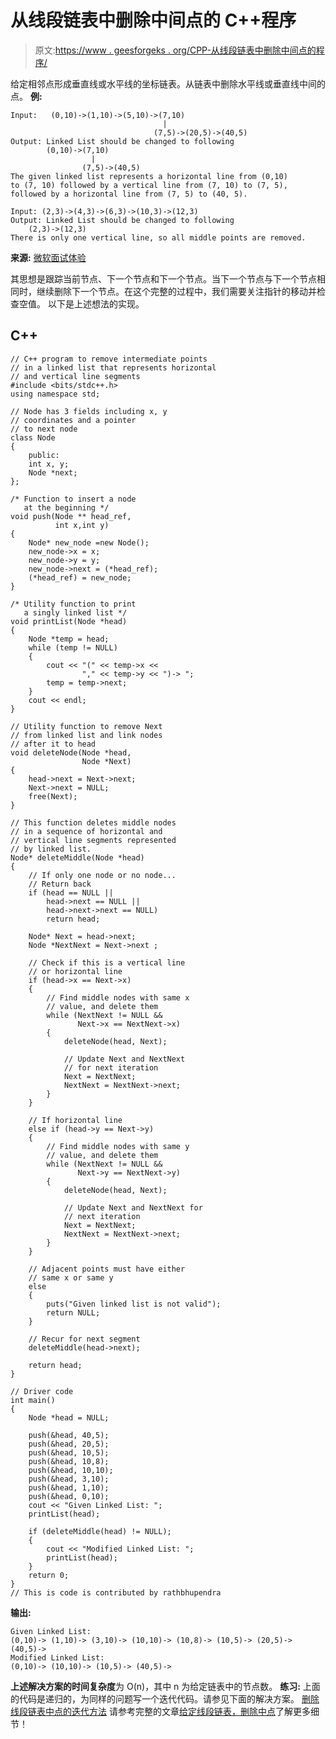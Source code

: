 # 从线段链表中删除中间点的 C++程序

> 原文:[https://www . geesforgeks . org/CPP-从线段链表中删除中间点的程序/](https://www.geeksforgeeks.org/cpp-program-for-removing-middle-points-from-a-linked-list-of-line-segments/)

给定相邻点形成垂直线或水平线的坐标链表。从链表中删除水平线或垂直线中间的点。
**例:**

```
Input:   (0,10)->(1,10)->(5,10)->(7,10)
                                  |
                                (7,5)->(20,5)->(40,5)
Output: Linked List should be changed to following
        (0,10)->(7,10)
                  |
                (7,5)->(40,5) 
The given linked list represents a horizontal line from (0,10) 
to (7, 10) followed by a vertical line from (7, 10) to (7, 5), 
followed by a horizontal line from (7, 5) to (40, 5).

Input: (2,3)->(4,3)->(6,3)->(10,3)->(12,3)
Output: Linked List should be changed to following
    (2,3)->(12,3) 
There is only one vertical line, so all middle points are removed.
```

**来源:** [微软面试体验](https://www.geeksforgeeks.org/microsoft-interview-experience-set-41-campus/)

其思想是跟踪当前节点、下一个节点和下一个节点。当下一个节点与下一个节点相同时，继续删除下一个节点。在这个完整的过程中，我们需要关注指针的移动并检查空值。
以下是上述想法的实现。

## C++

```
// C++ program to remove intermediate points
// in a linked list that represents horizontal
// and vertical line segments 
#include <bits/stdc++.h>
using namespace std; 

// Node has 3 fields including x, y 
// coordinates and a pointer 
// to next node 
class Node 
{ 
    public:
    int x, y; 
    Node *next; 
}; 

/* Function to insert a node 
   at the beginning */
void push(Node ** head_ref, 
          int x,int y) 
{ 
    Node* new_node =new Node();
    new_node->x = x; 
    new_node->y = y; 
    new_node->next = (*head_ref); 
    (*head_ref) = new_node; 
} 

/* Utility function to print 
   a singly linked list */
void printList(Node *head) 
{ 
    Node *temp = head; 
    while (temp != NULL) 
    { 
        cout << "(" << temp->x << 
                "," << temp->y << ")-> "; 
        temp = temp->next; 
    } 
    cout << endl;
} 

// Utility function to remove Next 
// from linked list and link nodes 
// after it to head 
void deleteNode(Node *head, 
                Node *Next) 
{ 
    head->next = Next->next; 
    Next->next = NULL; 
    free(Next); 
} 

// This function deletes middle nodes 
// in a sequence of horizontal and 
// vertical line segments represented 
// by linked list. 
Node* deleteMiddle(Node *head) 
{ 
    // If only one node or no node...
    // Return back 
    if (head == NULL || 
        head->next == NULL || 
        head->next->next == NULL) 
        return head; 

    Node* Next = head->next; 
    Node *NextNext = Next->next ; 

    // Check if this is a vertical line 
    // or horizontal line 
    if (head->x == Next->x) 
    { 
        // Find middle nodes with same x 
        // value, and delete them 
        while (NextNext != NULL && 
               Next->x == NextNext->x) 
        { 
            deleteNode(head, Next); 

            // Update Next and NextNext 
            // for next iteration 
            Next = NextNext; 
            NextNext = NextNext->next; 
        } 
    } 

    // If horizontal line 
    else if (head->y == Next->y) 
    { 
        // Find middle nodes with same y 
        // value, and delete them 
        while (NextNext != NULL && 
               Next->y == NextNext->y) 
        { 
            deleteNode(head, Next); 

            // Update Next and NextNext for 
            // next iteration 
            Next = NextNext; 
            NextNext = NextNext->next; 
        } 
    } 

    // Adjacent points must have either 
    // same x or same y 
    else 
    { 
        puts("Given linked list is not valid"); 
        return NULL; 
    } 

    // Recur for next segment 
    deleteMiddle(head->next); 

    return head; 
} 

// Driver code
int main() 
{ 
    Node *head = NULL; 

    push(&head, 40,5); 
    push(&head, 20,5); 
    push(&head, 10,5); 
    push(&head, 10,8); 
    push(&head, 10,10); 
    push(&head, 3,10); 
    push(&head, 1,10); 
    push(&head, 0,10); 
    cout << "Given Linked List: "; 
    printList(head); 

    if (deleteMiddle(head) != NULL); 
    { 
        cout << "Modified Linked List: "; 
        printList(head); 
    } 
    return 0; 
} 
// This is code is contributed by rathbhupendra
```

**输出:**

```
Given Linked List:
(0,10)-> (1,10)-> (3,10)-> (10,10)-> (10,8)-> (10,5)-> (20,5)-> (40,5)->
Modified Linked List:
(0,10)-> (10,10)-> (10,5)-> (40,5)-> 
```

**上述解决方案的时间复杂度**为 O(n)，其中 n 为给定链表中的节点数。
**练习:**
上面的代码是递归的，为同样的问题写一个迭代代码。请参见下面的解决方案。
[删除线段链表中点的迭代方法](https://www.geeksforgeeks.org/iterative-approach-for-removing-middle-points-in-a-linked-list-of-line-segements/)
请参考完整的文章[给定线段链表，删除中点](https://www.geeksforgeeks.org/given-linked-list-line-segments-remove-middle-points/)了解更多细节！
